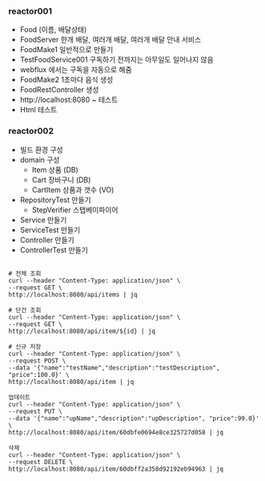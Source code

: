 ### reactor001
  - Food (이름, 배달상태)
  - FoodServer 한개 배달, 여러개 배달, 여러개 배달 안내 서비스
  - FoodMake1 일반적으로 만들기
  - TestFoodService001 구독하기 전까지는 아무일도 일어나지 않음
  - webflux 에서는 구독을 자동으로 해줌
  - FoodMake2 1초마다 음식 생성
  - FoodRestController 생성
  - http://localhost:8080  ~ 테스트
  - Html 테스트
  
### reactor002
  - 빌드 환경 구성
  - domain 구성 
    - Item 상품 (DB)
    - Cart 장바구니 (DB)
    - CartItem 상품과 갯수 (VO)
  - RepositoryTest 만들기
    - StepVerifier 스탭베이파이어
  - Service 만들기
  - ServiceTest 만들기  
  - Controller 만들기
  - ControllerTest 만들기

<pre><code>
# 전체 조회
curl --header "Content-Type: application/json" \
--request GET \
http://localhost:8080/api/items | jq

# 단건 조회
curl --header "Content-Type: application/json" \
--request GET \
http://localhost:8080/api/item/${id} | jq

# 신규 저장
curl --header "Content-Type: application/json" \
--request POST \
--data '{"name":"testName","description":"testDescription", "price":100.0}' \
http://localhost:8080/api/item | jq

업데이트 
curl --header "Content-Type: application/json" \
--request PUT \
--data '{"name":"upName","description":"upDescription", "price":99.0}' \
http://localhost:8080/api/item/60dbfe0694e8ce325727d058 | jq

삭제 
curl --header "Content-Type: application/json" \
--request DELETE \
http://localhost:8080/api/item/60dbff2a350d92192eb94963 | jq


</code></pre>